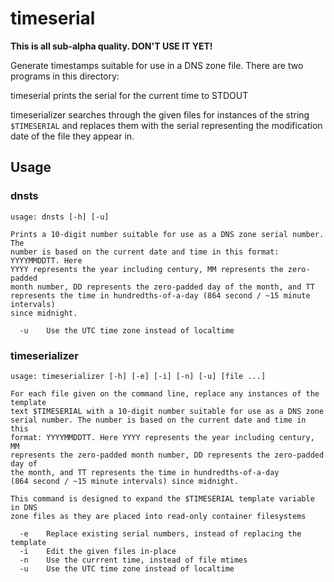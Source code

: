 # timeserial

**This is all sub-alpha quality. DON'T USE IT YET!**

Generate timestamps suitable for use in a DNS zone file. There are two programs in this directory:

timeserial prints the serial for the current time to STDOUT

timeserializer searches through the given files for instances of the string `$TIMESERIAL` and replaces them with the serial representing the modification date of the file they appear in.

##  Usage

### dnsts

	usage: dnsts [-h] [-u]

	Prints a 10-digit number suitable for use as a DNS zone serial number. The
	number is based on the current date and time in this format: YYYYMMDDTT. Here
	YYYY represents the year including century, MM represents the zero-padded
	month number, DD represents the zero-padded day of the month, and TT
	represents the time in hundredths-of-a-day (864 second / ~15 minute intervals)
	since midnight.

	  -u	Use the UTC time zone instead of localtime

### timeserializer

	usage: timeserializer [-h] [-e] [-i] [-n] [-u] [file ...]

	For each file given on the command line, replace any instances of the template
	text $TIMESERIAL with a 10-digit number suitable for use as a DNS zone
	serial number. The number is based on the current date and time in this
	format: YYYYMMDDTT. Here YYYY represents the year including century, MM
	represents the zero-padded month number, DD represents the zero-padded day of
	the month, and TT represents the time in hundredths-of-a-day
	(864 second / ~15 minute intervals) since midnight.

	This command is designed to expand the $TIMESERIAL template variable in DNS
	zone files as they are placed into read-only container filesystems

	  -e	Replace existing serial numbers, instead of replacing the template
	  -i	Edit the given files in-place
	  -n	Use the currrent time, instead of file mtimes
	  -u	Use the UTC time zone instead of localtime
